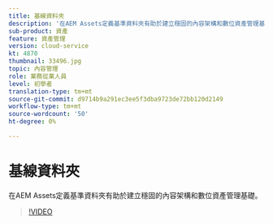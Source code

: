 ```yaml
---
title: 基線資料夾
description: '在AEM Assets定義基準資料夾有助於建立穩固的內容架構和數位資產管理基礎。 '
sub-product: 資產
feature: 資產管理
version: cloud-service
kt: 4870
thumbnail: 33496.jpg
topic: 內容管理
role: 業務從業人員
level: 初學者
translation-type: tm+mt
source-git-commit: d9714b9a291ec3ee5f3dba9723de72bb120d2149
workflow-type: tm+mt
source-wordcount: '50'
ht-degree: 0%

---
```



# 基線資料夾

在AEM Assets定義基準資料夾有助於建立穩固的內容架構和數位資產管理基礎。

>[!VIDEO](https://video.tv.adobe.com/v/33496/?quality=12&learn=on&hidetitle=true)
